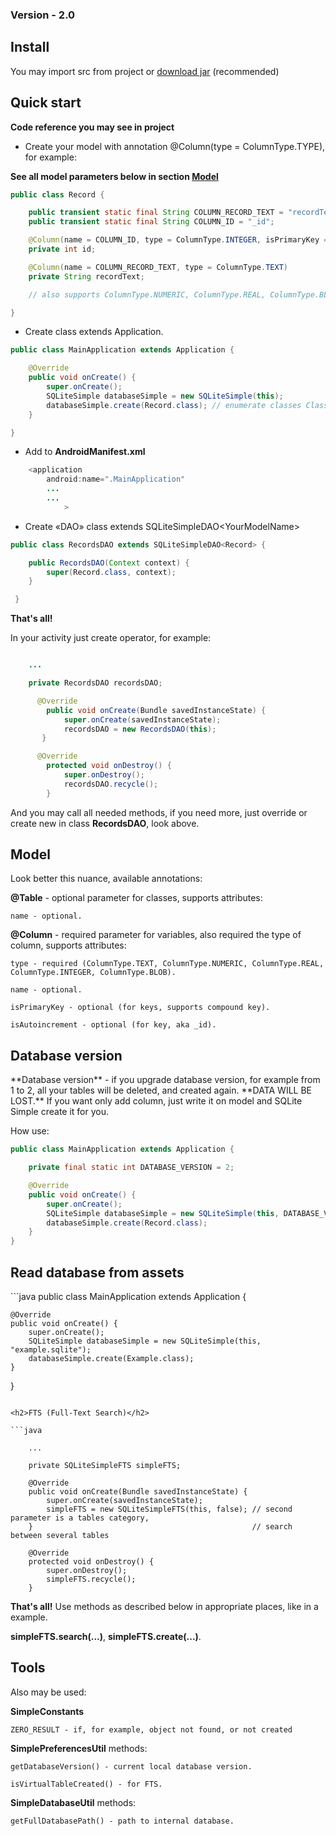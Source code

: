 <h3>Version - 2.0</h3>

<h2>Install</h2>
You may import src from project or <a href="http://sourceforge.net/projects/sqlite-android/files/sqlite-simple-2.1.jar/download">download jar</a> (recommended)

<h2>Quick start</h2>

**Code reference you may see in project**

- Create your model with annotation @Column(type = ColumnType.TYPE), for example:

**See all model parameters below in section <a href="https://github.com/kvirair/SQLite-Simple-Android#model">Model</a>**

```java
public class Record {

    public transient static final String COLUMN_RECORD_TEXT = "recordText";
    public transient static final String COLUMN_ID = "_id";

    @Column(name = COLUMN_ID, type = ColumnType.INTEGER, isPrimaryKey = true, isAutoincrement = true)
    private int id;

    @Column(name = COLUMN_RECORD_TEXT, type = ColumnType.TEXT)
    private String recordText;

    // also supports ColumnType.NUMERIC, ColumnType.REAL, ColumnType.BLOB

}
```

- Create class extends Application.

```java
public class MainApplication extends Application {

    @Override
    public void onCreate() {
        super.onCreate();
        SQLiteSimple databaseSimple = new SQLiteSimple(this);
        databaseSimple.create(Record.class); // enumerate classes Class1.class, Class2.class,...
    }

}
```

- Add to **AndroidManifest.xml**

```java
    <application
        android:name=".MainApplication"
        ...
        ...
            >
```

- Create «DAO» class extends SQLiteSimpleDAO\<YourModelName\>

```java
public class RecordsDAO extends SQLiteSimpleDAO<Record> {

    public RecordsDAO(Context context) {
        super(Record.class, context);
    }

 }
```

**That's all!**

In your activity just create operator, for example:
```java

    ...

    private RecordsDAO recordsDAO;

      @Override
        public void onCreate(Bundle savedInstanceState) {
            super.onCreate(savedInstanceState);
            recordsDAO = new RecordsDAO(this);
       }

      @Override
        protected void onDestroy() {
            super.onDestroy();
            recordsDAO.recycle();
        }

```
And you may call all needed methods, if you need more, just override or create new in class **RecordsDAO**, look above.

<h2>Model</h2>
Look better this nuance, available annotations:

**@Table** - optional parameter for classes, supports attributes:

    name - optional.

**@Column** - required parameter for variables, also required the type of column, supports attributes:

    type - required (ColumnType.TEXT, ColumnType.NUMERIC, ColumnType.REAL, ColumnType.INTEGER, ColumnType.BLOB).

    name - optional.

    isPrimaryKey - optional (for keys, supports compound key).

    isAutoincrement - optional (for key, aka _id).

<h2>Database version</h2>
**Database version** - if you upgrade database version, for example from 1 to 2, all your tables will be deleted, and created again. **DATA WILL BE LOST.**
If you want only add column, just write it on model and SQLite Simple create it for you.

How use:

```java
public class MainApplication extends Application {

    private final static int DATABASE_VERSION = 2;

    @Override
    public void onCreate() {
        super.onCreate();
        SQLiteSimple databaseSimple = new SQLiteSimple(this, DATABASE_VERSION); // just write here
        databaseSimple.create(Record.class);                                    // if you not specify version
    }                                                                           // library set version 1
}
```

<h2>Read database from assets</h2>
```java
public class MainApplication extends Application {

    @Override
    public void onCreate() {
        super.onCreate();
        SQLiteSimple databaseSimple = new SQLiteSimple(this, "example.sqlite");
        databaseSimple.create(Example.class);
    }

}
```

<h2>FTS (Full-Text Search)</h2>

```java

    ...

    private SQLiteSimpleFTS simpleFTS;

    @Override
    public void onCreate(Bundle savedInstanceState) {
        super.onCreate(savedInstanceState);
        simpleFTS = new SQLiteSimpleFTS(this, false); // second parameter is a tables category,
    }                                                 // search between several tables

    @Override
    protected void onDestroy() {
        super.onDestroy();
        simpleFTS.recycle();
    }

```

**That's all!** Use methods as described below in appropriate places, like in a example.

**simpleFTS.search(...)**, **simpleFTS.create(...)**.

<h2>Tools</h2>

Also may be used:

**SimpleConstants**

    ZERO_RESULT - if, for example, object not found, or not created

**SimplePreferencesUtil** methods:

    getDatabaseVersion() - current local database version.

    isVirtualTableCreated() - for FTS.

**SimpleDatabaseUtil** methods:

    getFullDatabasePath() - path to internal database.